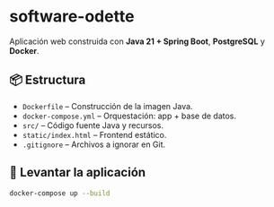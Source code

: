 # software-odette

Aplicación web construida con **Java 21 + Spring Boot**, **PostgreSQL** y **Docker**.

## 📦 Estructura

- `Dockerfile` – Construcción de la imagen Java.
- `docker-compose.yml` – Orquestación: app + base de datos.
- `src/` – Código fuente Java y recursos.
- `static/index.html` – Frontend estático.
- `.gitignore` – Archivos a ignorar en Git.

## 🚀 Levantar la aplicación

```bash
docker-compose up --build


